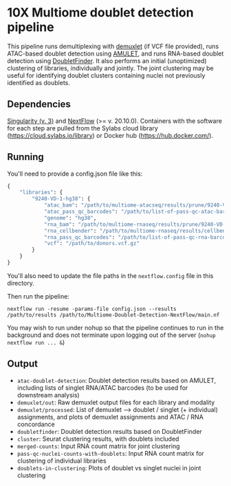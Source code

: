 # 10X Multiome doublet detection pipeline

This pipeline runs demultiplexing with [demuxlet](https://github.com/statgen/popscle) (if VCF file provided), runs ATAC-based doublet detection using [AMULET](https://github.com/UcarLab/AMULET), and runs RNA-based doublet detection using [DoubletFinder](https://github.com/chris-mcginnis-ucsf/DoubletFinder). It also performs an initial (unoptimized) clustering of libraries, individually and jointly. The joint clustering may be useful for identifying doublet clusters containing nuclei not previously identified as doublets.

## Dependencies
[Singularity (v. 3)](https://docs.sylabs.io/guides/3.0/user-guide/) and [NextFlow](https://www.nextflow.io/) (>= v. 20.10.0). Containers with the software for each step are pulled from the Sylabs cloud library (https://cloud.sylabs.io/library) or Docker hub (https://hub.docker.com/).

## Running

You'll need to provide a config.json file like this:

```python
{
    "libraries": {
        "9240-VD-1-hg38": {
            "atac_bam": "/path/to/multiome-atacseq/results/prune/9240-VD-1-hg38.pruned.bam",
            "atac_pass_qc_barcodes": "/path/to/list-of-pass-qc-atac-barcodes.txt",
            "genome": "hg38",
            "rna_bam": "/path/to/multiome-rnaseq/results/prune/9240-VD-1-hg38.before-dedup.bam",
            "rna_cellbender": "/path/to/multiome-rnaseq/results/cellbender/9240-VD-1-hg38.cellbender_FPR_0.05.h5",
            "rna_pass_qc_barcodes": "/path/to/list-of-pass-qc-rna-barcodes.txt",
            "vcf": "/path/to/donors.vcf.gz"
        }
    }
}
```

You'll also need to update the file paths in the `nextflow.config` file in this directory.

Then run the pipeline:

```bin
nextflow run -resume -params-file config.json --results /path/to/results /path/to/Multiome-Doublet-Detection-NextFlow/main.nf
```

You may wish to run under nohup so that the pipeline continues to run in the background and does not terminate upon logging out of the server (`nohup nextflow run ... &`)

## Output

* `atac-doublet-detection`: Doublet detection results based on AMULET, including lists of singlet RNA/ATAC barcodes (to be used for downstream analysis)
* `demuxlet/out`: Raw demuxlet output files for each library and modality
* `demuxlet/processed`: List of demuxlet --> doublet / singlet (+ individual) assignments, and plots of demuxlet assignments and ATAC / RNA concordance
* `doubletfinder`: Doublet detection results based on DoubletFinder
* `cluster`: Seurat clustering results, with doublets included
* `merged-counts`: Input RNA count matrix for joint clustering
* `pass-qc-nuclei-counts-with-doublets`: Input RNA count matrix for clustering of individual libraries
* `doublets-in-clustering`: Plots of doublet vs singlet nuclei in joint clustering
